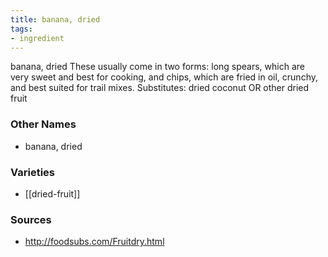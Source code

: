 ```yaml
---
title: banana, dried
tags:
- ingredient
---
```

banana, dried These usually come in two forms: long spears, which are very sweet and best for cooking, and chips, which are fried in oil, crunchy, and best suited for trail mixes. Substitutes: dried coconut OR other dried fruit

### Other Names

* banana, dried

### Varieties

* [[dried-fruit]]

### Sources
* http://foodsubs.com/Fruitdry.html
